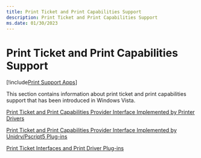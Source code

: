 ```yaml
---
title: Print Ticket and Print Capabilities Support
description: Print Ticket and Print Capabilities Support
ms.date: 01/30/2023
---
```


# Print Ticket and Print Capabilities Support

[!include[Print Support Apps](../includes/print-support-apps.md)]

This section contains information about print ticket and print capabilities support that has been introduced in Windows Vista.

[Print Ticket and Print Capabilities Provider Interface Implemented by Printer Drivers](print-ticket-and-print-capabilities-provider-interface-implemented-by-.md)

[Print Ticket and Print Capabilities Provider Interface Implemented by Unidrv/Pscript5 Plug-ins](print-ticket-and-print-capabilities-provider-interface-implemented-by-.md)

[Print Ticket Interfaces and Print Driver Plug-ins](print-ticket-interfaces-and-print-driver-plug-ins.md)
